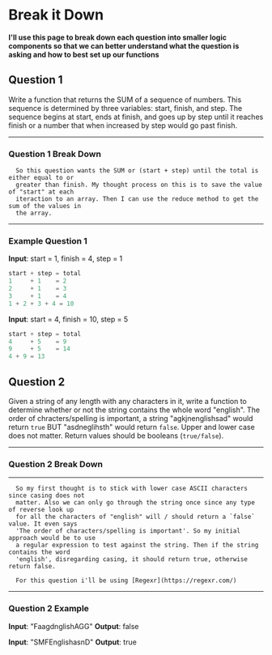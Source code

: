 # Break it Down

**I'll use this page to break down each question into smaller logic components so that we
can better understand what the question is asking and how to best set up our functions**

## Question 1

Write a function that returns the SUM of a sequence of numbers. This sequence
is determined by three variables: start, finish, and step. The sequence begins
at start, ends at finish, and goes up by step until it reaches finish or a number
that when increased by step would go past finish.

---

### Question 1 Break Down

      So this question wants the SUM or (start + step) until the total is either equal to or
      greater than finish. My thought process on this is to save the value of "start" at each
      iteraction to an array. Then I can use the reduce method to get the sum of the values in
      the array.
   ---

### Example Question 1

   **Input**: start = 1, finish = 4, step = 1

   ```javascript
   start + step = total
   1     + 1    = 2
   2     + 1    = 3
   3     + 1    = 4
   1 + 2 + 3 + 4 = 10
   ```

   **Input**: start = 4, finish = 10, step = 5

   ```javascript
   start + step = total
   4     + 5    = 9
   9     + 5    = 14
   4 + 9 = 13
   ```

## Question 2

Given a string of any length with any characters in it, write a function to determine
whether or not the string contains the whole word "english". The order of chracters/spelling is important, a string "agkjnenglishsad" would return `true` BUT "asdneglihsth" would return `false`. Upper and lower case does not matter. Return values should be booleans (`true/false`).

---

### Question 2 Break Down

---
      So my first thought is to stick with lower case ASCII characters since casing does not
      matter. Also we can only go through the string once since any type of reverse look up
      for all the characters of "english" will / should return a `false` value. It even says
      'The order of characters/spelling is important'. So my initial approach would be to use
      a regular expression to test against the string. Then if the string contains the word
      'english', disregarding casing, it should return true, otherwise return false.

      For this question i'll be using [Regexr](https://regexr.com/)
---

### Question 2 Example

   **Input**: "FaagdnglishAGG"
   **Output**: false

   **Input**: "SMFEnglishasnD"
   **Output**: true